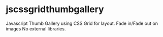 # jscssgridthumbgallery
Javascript Thumb Gallery using CSS Grid for layout.
Fade in/Fade out on images
No external libraries.
